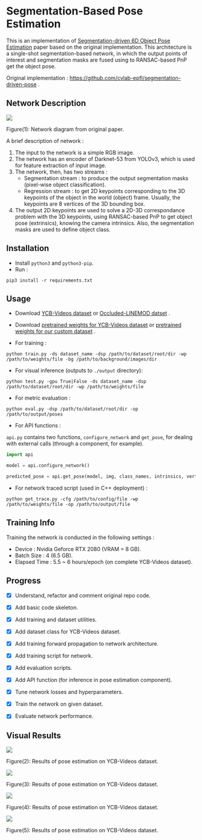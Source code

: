 # Segmentation-Based Pose Estimation

This is an implementation of [Segmentation-driven 6D Object Pose Estimation](https://arxiv.org/abs/1812.02541) paper based on the original implementation. This architecture is a single-shot segmentation-based network, in which the output points of interest and segmentation masks are fused using to RANSAC-based PnP  get the object pose.

Original implementation : https://github.com/cvlab-epfl/segmentation-driven-pose .

## Network Description

![](./assets/network.jpg)

Figure(1): Network diagram from original paper.

A brief description of network :

1)  The input to the network is a simple RGB image.
2)  The network has an encoder of Darknet-53 from YOLOv3, which is used for feature extraction of input image.
3)  The network, then, has two streams :
    -   Segmentation stream : to produce the output segmentation masks (pixel-wise object classification).
    -   Regression stream : to get 2D keypoints corresponding to the 3D keypoints of the object in the world (object) frame. Usually, the keypoints are 8 vertices of the 3D bounding box.
4)  The output 2D keypoints are used to solve a 2D-3D correspondance problem with the 3D keypoints, using RANSAC-based PnP to get object pose (extrinsics), knowing the camera intrinsics. Also, the segmentation masks are used to define object class.

## Installation

-   Install `python3` and `python3-pip`.
-   Run :
```
pip3 install -r requirements.txt
```

## Usage

-   Download [YCB-Videos dataset](https://rse-lab.cs.washington.edu/projects/posecnn/) or [Occluded-LINEMOD datset](https://hci.iwr.uni-heidelberg.de/vislearn/iccv2015-occlusion-challenge/) .

-   Download [pretrained weights for YCB-Videos dataset](https://drive.google.com/file/d/1N-qI5dqFVSNryZ0WwKlLn7npDkyVs_eh/view?usp=sharing) or [pretrained weights for our custom dataset](https://drive.google.com/file/d/1GhN81L2lkgpmOqig9--cBX_7fFQM6NED/view?usp=sharing) . 

-   For training :

```
python train.py -ds dataset_name -dsp /path/to/dataset/root/dir -wp /path/to/weights/file -bg /path/to/background/images/dir
```

-   For visual inference (outputs to `./output` directory):

```
python test.py -gpu True|False -ds dataset_name -dsp /path/to/dataset/root/dir -wp /path/to/weights/file
```

-   For metric evaluation :

```
python eval.py -dsp /path/to/dataset/root/dir -op /path/to/output/poses
```

-   For API functions :

`api.py` contains two functions, `configure_network` and `get_pose`, for dealing with external calls (through a component, for example). 

```python
import api

model = api.configure_network()

predicted_pose = api.get_pose(model, img, class_names, intrinsics, vertices)
```

-   For network traced script (used in C++ deployment) :

```
python get_trace.py -cfg /path/to/config/file -wp /path/to/weights/file -op /path/to/output/file
```


## Training Info

Training the network is conducted in the following settings :

-   Device : Nvidia Geforce RTX 2080 (VRAM = 8 GB).
-   Batch Size : 4 (6.5 GB).
-   Elapsed Time : 5.5 ~ 6 hours/epoch (on complete YCB-Videos dataset).

## Progress

-   [x] Understand, refactor and comment original repo code.

-   [x] Add basic code skeleton.

-   [x] Add training and dataset utilities.

-   [x] Add dataset class for YCB-Videos dataset.

-   [x] Add training forward propagation to network architecture.

-   [x] Add training script for network.

-   [x] Add evaluation scripts.

-   [x] Add API function (for inference in pose estimation component).

-   [x] Tune network losses and hyperparameters.

-   [x] Train the network on given dataset.

-   [x] Evaluate network performance.

## Visual Results

![](./assets/out1.jpg)

Figure(2): Results of pose estimation on YCB-Videos dataset.

![](./assets/out2.jpg)

Figure(3): Results of pose estimation on YCB-Videos dataset.

![](./assets/out3.jpg)

Figure(4): Results of pose estimation on YCB-Videos dataset.

![](./assets/out4.jpg)

Figure(5): Results of pose estimation on YCB-Videos dataset.
